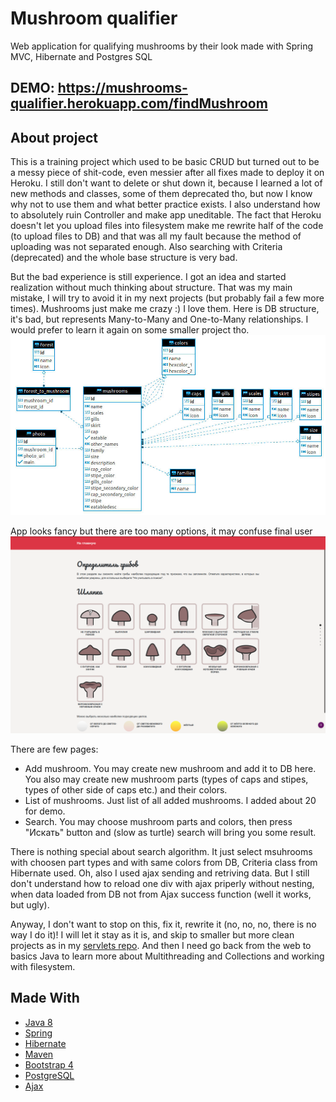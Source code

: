 # Mushroom qualifier
Web application for qualifying mushrooms by their look made with Spring MVC, Hibernate and Postgres SQL

## DEMO: https://mushrooms-qualifier.herokuapp.com/findMushroom

## About project
This is a training project which used to be basic CRUD but turned out to be a messy piece of shit-code, even messier after all fixes made to deploy it on Heroku.
I still don't want to delete or shut down it, because I learned a lot of new methods and classes, some of them deprecated tho, but now I know why not to use them and what better practice exists.
I also understand how to absolutely ruin Controller and make app uneditable. 
The fact that Heroku doesn't let you upload files into filesystem make me rewrite half of the code (to upload files to DB) and that was all my fault because the method of uploading was not separated enough. 
Also searching with Criteria (deprecated) and the whole base structure is very bad. 

But the bad experience is still experience. I got an idea and started realization without much thinking about structure. That was my main mistake, I will try to avoid it in my next projects (but probably fail a few more times). Mushrooms just make me crazy :) I love them.
Here is DB structure, it's bad, but represents Many-to-Many and One-to-Many relationships. I would prefer to learn it again on some smaller project tho.
![My image](https://github.com/Hexronimo/mushrooms_qualifier/raw/master/forreadme/ggggg.jpg)

App looks fancy but there are too many options, it may confuse final user 
![My image](https://github.com/Hexronimo/mushrooms_qualifier/raw/master/forreadme/%D0%A1%D0%BD%D0%B8%D0%BC%D0%BE%D0%BA%20%D1%8D%D0%BA%D1%80%D0%B0%D0%BD%D0%B0%20%D0%BE%D1%82%202019-09-29%2017-43-32.png)

There are few pages: 
* Add mushroom. You may create new mushroom and add it to DB here. You also may create new mushroom parts (types of caps and stipes, types of other side of caps etc.) and their colors.
* List of mushrooms. Just list of all added mushrooms. I added about 20 for demo.
* Search. You may choose mushroom parts and colors, then press "Искать" button and (slow as turtle) search will bring you some result.

There is nothing special about search algorithm. It just select msuhrooms with choosen part types and with same colors from DB, Criteria class from Hibernate used.
Oh, also I used ajax sending and retriving data. But I still don't understand how to reload one div with ajax priperly without nesting, when data loaded from DB not from Ajax success function (well it works, but ugly).

Anyway, I don't want to stop on this, fix it, rewrite it (no, no, no, there is no way I do it)! 
I will let it stay as it is, and skip to smaller but more clean projects as in my [servlets repo](https://github.com/Hexronimo/servlets).
And then I need go back from the web to basics Java to learn more about Multithreading and Collections and working with filesystem.

## Made With
* [Java 8](https://www.java.com/en/)
* [Spring](https://spring.io/)
* [Hibernate](http://hibernate.org/)
* [Maven](https://maven.apache.org/)
* [Bootstrap 4](https://getbootstrap.com/)
* [PostgreSQL](https://www.postgresql.org/download/)
* [Ajax](https://api.jquery.com/jQuery.ajax/)
